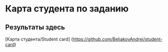 # Карта студента по заданию

## Результаты здесь

[Карта студента/Student card] (https://github.com/BeliakovAndrei/student-card)
